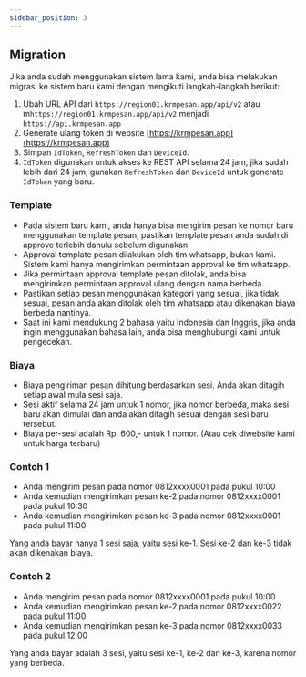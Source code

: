 ```yaml
---
sidebar_position: 3
---
```


## Migration

Jika anda sudah menggunakan sistem lama kami, anda bisa melakukan migrasi ke sistem baru kami dengan mengikuti langkah-langkah berikut:

1. Ubah URL API dari `https://region01.krmpesan.app/api/v2` atau m`https://region01.krmpesan.app/api/v2` menjadi `https://api.krmpesan.app`
2. Generate ulang token di website [https://krmpesan.app](https://krmpesan.app)
3. Simpan `IdToken`, `RefreshToken` dan `DeviceId`.
4. `IdToken` digunakan untuk akses ke REST API selama 24 jam, jika sudah lebih dari 24 jam, gunakan `RefreshToken` dan `DeviceId` untuk generate `IdToken` yang baru.


### Template

- Pada sistem baru kami, anda hanya bisa mengirim pesan ke nomor baru menggunakan template pesan, pastikan template pesan anda sudah di approve terlebih dahulu sebelum digunakan.
- Approval template pesan dilakukan oleh tim whatsapp, bukan kami. Sistem kami hanya mengirimkan permintaan approval ke tim whatsapp.
- Jika permintaan approval template pesan ditolak, anda bisa mengirimkan permintaan approval ulang dengan nama berbeda.
- Pastikan setiap pesan menggunakan kategori yang sesuai, jika tidak sesuai, pesan anda akan ditolak oleh tim whatsapp atau dikenakan biaya berbeda nantinya.
- Saat ini kami mendukung 2 bahasa yaitu Indonesia dan Inggris, jika anda ingin menggunakan bahasa lain, anda bisa menghubungi kami untuk pengecekan.


### Biaya

- Biaya pengiriman pesan dihitung berdasarkan sesi. Anda akan ditagih setiap awal mula sesi saja.
- Sesi aktif selama 24 jam untuk 1 nomor, jika nomor berbeda, maka sesi baru akan dimulai dan anda akan ditagih sesuai dengan sesi baru tersebut.
- Biaya per-sesi adalah Rp. 600,- untuk 1 nomor. (Atau cek diwebsite kami untuk harga terbaru)


### Contoh 1

- Anda mengirim pesan pada nomor 0812xxxx0001 pada pukul 10:00
- Anda kemudian mengirimkan pesan ke-2 pada nomor 0812xxxx0001 pada pukul 10:30
- Anda kemudian mengirimkan pesan ke-3 pada nomor 0812xxxx0001 pada pukul 11:00

Yang anda bayar hanya 1 sesi saja, yaitu sesi ke-1. Sesi ke-2 dan ke-3 tidak akan dikenakan biaya.

### Contoh 2

- Anda mengirim pesan pada nomor 0812xxxx0001 pada pukul 10:00
- Anda kemudian mengirimkan pesan ke-2 pada nomor 0812xxxx0022 pada pukul 11:00
- Anda kemudian mengirimkan pesan ke-3 pada nomor 0812xxxx0033 pada pukul 12:00

Yang anda bayar adalah 3 sesi, yaitu sesi ke-1, ke-2 dan ke-3, karena nomor yang berbeda.